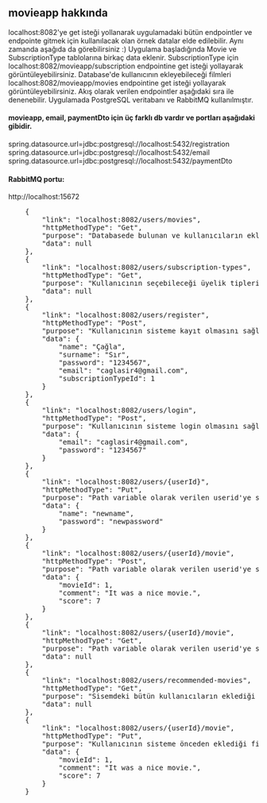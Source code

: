 ## movieapp hakkında

localhost:8082'ye get isteği yollanarak uygulamadaki bütün endpointler ve endpointe gitmek için kullanılacak olan örnek datalar elde edilebilir. 
Aynı zamanda aşağıda da görebilirsiniz :) Uygulama başladığında Movie ve SubscriptionType tablolarına birkaç data eklenir. SubscriptionType için localhost:8082/movieapp/subscription endpointine get isteği yollayarak görüntüleyebilirsiniz.
Database'de kullanıcının ekleyebileceği filmleri localhost:8082/movieapp/movies endpointine get isteği yollayarak görüntüleyebilirsiniz. Akış olarak verilen endpointler aşağıdaki sıra ile denenebilir. Uygulamada PostgreSQL veritabanı ve RabbitMQ kullanılmıştır.

#### movieapp, email, paymentDto için üç farklı db vardır ve portları aşağıdaki gibidir.
spring.datasource.url=jdbc:postgresql://localhost:5432/registration
<br>spring.datasource.url=jdbc:postgresql://localhost:5432/email
<br>spring.datasource.url=jdbc:postgresql://localhost:5432/paymentDto

#### RabbitMQ portu:
http://localhost:15672


<pre>
    {
        "link": "localhost:8082/users/movies",
        "httpMethodType": "Get",
        "purpose": "Databasede bulunan ve kullanıcıların ekleyebileceği filmleri (Movie tablosu) getiren endpoint.",
        "data": null
    },
    {
        "link": "localhost:8082/users/subscription-types",
        "httpMethodType": "Get",
        "purpose": "Kullanıcının seçebileceği üyelik tiplerini (SubscriptionType tablosu) getiren endpoint.",
        "data": null
    },
    {
        "link": "localhost:8082/users/register",
        "httpMethodType": "Post",
        "purpose": "Kullanıcının sisteme kayıt olmasını sağlayan endpoint.",
        "data": {
            "name": "Çağla",
            "surname": "Sır",
            "password": "1234567",
            "email": "caglasir4@gmail.com",
            "subscriptionTypeId": 1
        }
    },
    {
        "link": "localhost:8082/users/login",
        "httpMethodType": "Post",
        "purpose": "Kullanıcının sisteme login olmasını sağlayan endpoint.",
        "data": {
            "email": "caglasir4@gmail.com",
            "password": "1234567"
        }
    },
    {
        "link": "localhost:8082/users/{userId}",
        "httpMethodType": "Put",
        "purpose": "Path variable olarak verilen userid'ye sahip kullanıcının ismini ve şifresini değiştirmesini sağlayan endpoint.",
        "data": {
            "name": "newname",
            "password": "newpassword"
        }
    },
    {
        "link": "localhost:8082/users/{userId}/movie",
        "httpMethodType": "Post",
        "purpose": "Path variable olarak verilen userid'ye sahip kullanıcının sisteme film eklemesini sağlayan endpoint.",
        "data": {
            "movieId": 1,
            "comment": "It was a nice movie.",
            "score": 7
        }
    },
    {
        "link": "localhost:8082/users/{userId}/movie",
        "httpMethodType": "Get",
        "purpose": "Path variable olarak verilen userid'ye sahip kullanıcının eklediği filmleri getiren endpoint.",
        "data": null
    },
    {
        "link": "localhost:8082/users/recommended-movies",
        "httpMethodType": "Get",
        "purpose": "Sisemdeki bütün kullanıcıların eklediği bütün filmleri getiren endpoint.",
        "data": null
    },
    {
        "link": "localhost:8082/users/{userId}/movie",
        "httpMethodType": "Put",
        "purpose": "Kullanıcının sisteme önceden eklediği filmin yorumunu ve puanını güncellemesini sağlar.",
        "data": {
            "movieId": 1,
            "comment": "It was a nice movie.",
            "score": 7
        }
    }</pre>